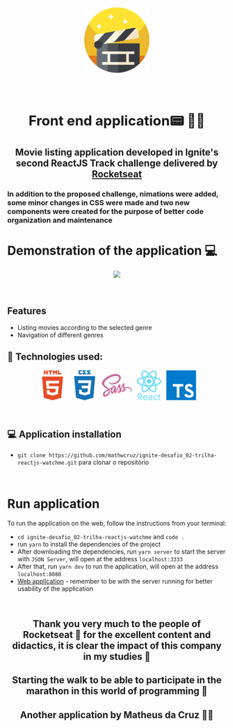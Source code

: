<h1 align="center">
  <img src="./public/favicon.svg" alt="Logo do WatchMe" width="150">
</h1>

<br>

## **<h2 align="center">Front end application📟 👨‍💻</h2>**

## <p><h2 align="center">Movie listing application developed in Ignite's second ReactJS Track challenge delivered by [Rocketseat](https://app.rocketseat.com.br/dashboard)</h2> </p>

<h3>In addition to the proposed challenge, nimations were added, some minor changes in CSS were made and two new components were created for the purpose of better code organization and maintenance</h3>

# **Demonstration of the application** 💻

<p align="center">
  <img src="./.github/demonstration.gif" width="1400px"/>
</p>

<br>

## Features
- Listing movies according to the selected genre
- Navigation of different genres

## 🚀 Technologies used:

<p align="center">
<img src="https://github.com/devicons/devicon/blob/master/icons/html5/html5-plain-wordmark.svg" alt="html5"  width="70" height="70"/>
<img src="https://github.com/devicons/devicon/blob/master/icons/css3/css3-plain-wordmark.svg" alt="css3" width="70" height="70"/>
<img src="https://github.com/devicons/devicon/blob/master/icons/sass/sass-original.svg" alt="sass" width="70" height="70"/>
<img src="https://github.com/devicons/devicon/blob/master/icons/react/react-original-wordmark.svg" alt="react" width="70" height="70"/>
<img src="https://github.com/devicons/devicon/blob/master/icons/typescript/typescript-original.svg" alt="typescript" width="70" height="70"/>

</p>

<br>

## 💻 Application installation
- `git clone https://github.com/mathwcruz/ignite-desafio_02-trilha-reactjs-watchme.git` para clonar o repositório

<br>

# Run application
To run the application on the web, follow the instructions from your terminal:
- `cd ignite-desafio_02-trilha-reactjs-watchme` and `code .`
- run `yarn` to install the dependencies of the project
- After downloading the dependencies, run `yarn server` to start the server with `JSON Server`, will open at the address `localhost:3333`
- After that, run `yarn dev` to run the application, will open at the address `localhost:8080`
- [Web application](https://ignite-whatch-me-matheus-da-cruz.netlify.app/) - remember to be with the server running for better usability of the application

<br>

## **<p align="center">Thank you very much to the people of Rocketseat 🚀 for the excellent content and didactics, it is clear the impact of this company in my studies 🙂</p>**

## **<p align="center">Starting the walk to be able to participate in the marathon in this world of programming 🏃‍</p>**

### <p> <h2 align="center">Another application by Matheus da Cruz 👨‍💻 </h2> </p>
